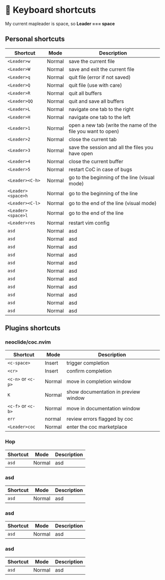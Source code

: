 # 🚀 Keyboard shortcuts

My current mapleader is space, so **Leader === space**

## Personal shortcuts

| Shortcut           | Mode   | Description                                                  |
| ------------------ | ------ | ------------------------------------------------------------ |
| `<Leader>w`        | Normal | save the current file                                        |
| `<Leader>W`        | Normal | save and exit the current file                               |
| `<Leader>q`        | Normal | quit file (error if not saved)                               |
| `<Leader>Q`        | Normal | quit file (use with care)                                    |
| `<Leader>R`        | Normal | quit all buffers                                             |
| `<Leader>QQ`       | Normal | quit and save all buffers                                    |
| `<Leader>L`        | Normal | navigate one tab to the right                                |
| `<Leader>H`        | Normal | navigate one tab to the left                                 |
| `<Leader>1`        | Normal | open a new tab (write the name of the file you want to open) |
| `<Leader>2`        | Normal | close the current tab                                        |
| `<Leader>3`        | Normal | save the session and all the files you have open             |
| `<Leader>4`        | Normal | close the current buffer                                     |
| `<Leader>5`        | Normal | restart CoC in case of bugs                                  |
| `<Leader><C-h>`    | Normal | go to the beginning of the line (visual mode)                |
| `<Leader><space>h` | Normal | go to the beginning of the line                              |
| `<Leader><C-l>`    | Normal | go to the end of the line (visual mode)                      |
| `<Leader><space>l` | Normal | go to the end of the line                                    |
| `<Leader>res`      | Normal | restart vim config                                           |
| `asd`              | Normal | asd                                                          |
| `asd`              | Normal | asd                                                          |
| `asd`              | Normal | asd                                                          |
| `asd`              | Normal | asd                                                          |
| `asd`              | Normal | asd                                                          |
| `asd`              | Normal | asd                                                          |
| `asd`              | Normal | asd                                                          |
| `asd`              | Normal | asd                                                          |
| `asd`              | Normal | asd                                                          |
| `asd`              | Normal | asd                                                          |
| `asd`              | Normal | asd                                                          |

## Plugins shortcuts

### neoclide/coc.nvim

| Shortcut           | Mode   | Description                          |
| ------------------ | ------ | ------------------------------------ |
| `<c-space>`        | Insert | trigger completion                   |
| `<cr>`             | Insert | confirm completion                   |
| `<c-n>` or `<c-p>` | Normal | move in completion window            |
| `K`                | Normal | show documentation in preview window |
| `<c-f>` or `<c-b>` | Normal | move in documentation window         |
| `err`              | normal | review errors flagged by coc         |
| `<Leader>coc`      | Normal | enter the coc marketplace            |

### Hop

| Shortcut | Mode   | Description |
| -------- | ------ | ----------- |
| `asd`    | Normal | asd         |

### asd

| Shortcut | Mode   | Description |
| -------- | ------ | ----------- |
| `asd`    | Normal | asd         |

### asd

| Shortcut | Mode   | Description |
| -------- | ------ | ----------- |
| `asd`    | Normal | asd         |

### asd

| Shortcut | Mode   | Description |
| -------- | ------ | ----------- |
| `asd`    | Normal | asd         |
